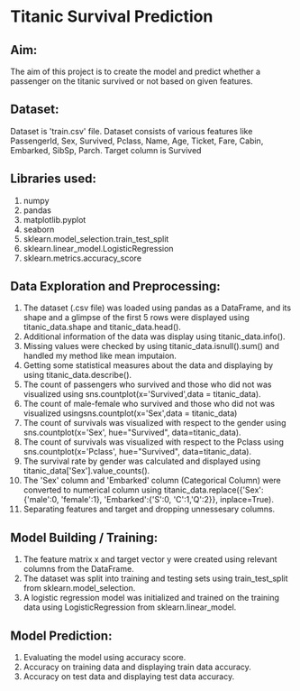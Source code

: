 # Titanic Survival Prediction

## Aim:
The aim of this project is to create the model and predict whether a passenger on the titanic survived or not based on given features.

## Dataset:
Dataset is 'train.csv' file. Dataset consists of various features like PassengerId, Sex, Survived, Pclass, Name, Age, Ticket, Fare, Cabin, Embarked, SibSp, Parch.
Target column is Survived

## Libraries used:
1. numpy
2. pandas
3. matplotlib.pyplot
4. seaborn
5. sklearn.model_selection.train_test_split
6. sklearn.linear_model.LogisticRegression
7. sklearn.metrics.accuracy_score

## Data Exploration and Preprocessing:
1. The dataset (.csv file) was loaded using pandas as a DataFrame, and its shape and a glimpse of the first 5 rows were displayed using titanic_data.shape and titanic_data.head().
2. Additional information of the data was display using titanic_data.info().
3. Missing values were checked by using titanic_data.isnull().sum() and handled my method like mean imputaion.
4. Getting some statistical measures about the data and displaying by using titanic_data.describe().
5. The count of passengers who survived and those who did not was visualized using sns.countplot(x='Survived',data = titanic_data).
6. The count of male-female who survived and those who did not was visualized usingsns.countplot(x='Sex',data = titanic_data)
7. The count of survivals was visualized with respect to the gender using sns.countplot(x='Sex', hue="Survived", data=titanic_data).
8. The count of survivals was visualized with respect to the Pclass using sns.countplot(x='Pclass', hue="Survived", data=titanic_data).
9. The survival rate by gender was calculated and displayed using titanic_data['Sex'].value_counts().
10. The 'Sex' column and 'Embarked' column (Categorical Column) were converted to numerical column using titanic_data.replace({'Sex':{'male':0, 'female':1}, 'Embarked':{'S':0, 'C':1,'Q':2}}, inplace=True).
11. Separating features and target and dropping unnessesary columns.

## Model Building / Training:
1. The feature matrix x and target vector y were created using relevant columns from the DataFrame.
2. The dataset was split into training and testing sets using train_test_split from sklearn.model_selection.
3. A logistic regression model was initialized and trained on the training data using LogisticRegression from sklearn.linear_model.

## Model Prediction:
1. Evaluating the model using accuracy score.
2. Accuracy on training data and displaying train data accuracy.
3. Accuracy on test data and displaying test data accuracy.
